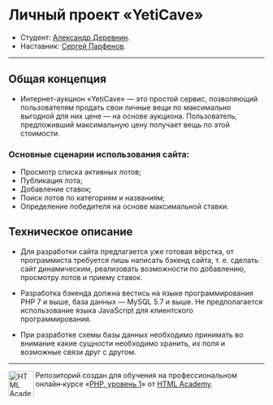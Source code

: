 # Личный проект «YetiCave»

* Студент: [Александр Деревнин](https://up.htmlacademy.ru/php/12/user/1795967).
* Наставник: [Сергей Парфенов](https://htmlacademy.ru/profile/id926645).

---
## Общая концепция

* Интернет-аукцион «YetiCave» — это простой сервис, позволяющий пользователям продать свои личные вещи по максимально выгодной для них цене — на основе аукциона.
  Пользователь, предложивший максимальную цену получает вещь по этой стоимости.

### Основные сценарии использования сайта:

* Просмотр списка активных лотов;
* Публикация лота;
* Добавление ставок;
* Поиск лотов по категориям и названиям;
* Определение победителя на основе максимальной ставки.

## Техническое описание
* Для разработки сайта предлагается уже готовая вёрстка, от программиста требуется лишь написать бэкенд сайта, т. е. сделать сайт динамическим, реализовать возможности по добавлению, просмотру лотов и приему ставок.

* Разработка бэкенда должна вестись на языке программирования PHP 7 и выше, база данных — MySQL 5.7 и выше. Не предполагается использование языка JavaScript для клиентского программирования.

* При разработке схемы базы данных необходимо принимать во внимание какие сущности необходимо хранить, их поля и возможные связи друг с другом.


---

<a href="https://htmlacademy.ru/intensive/php"><img align="left" width="50" height="50" alt="HTML Academy" src="https://up.htmlacademy.ru/static/img/intensive/php/logo-for-github-2.png"></a>

Репозиторий создан для обучения на профессиональном онлайн‑курсе «[PHP, уровень 1](https://htmlacademy.ru/intensive/php)» от [HTML Academy](https://htmlacademy.ru).
